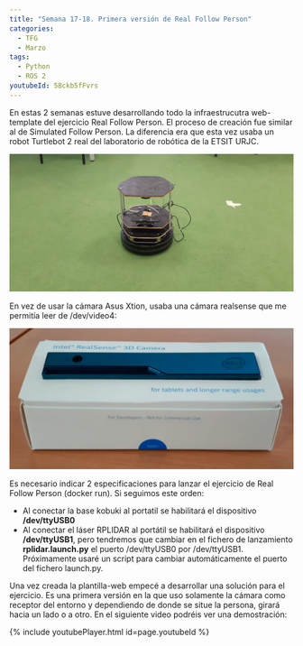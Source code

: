 ```yaml
---
title: "Semana 17-18. Primera versión de Real Follow Person"
categories:
  - TFG
  - Marzo
tags:
  - Python
  - ROS 2
youtubeId: 58ckb5fFvrs
---
```


En estas 2 semanas estuve desarrollando todo la infraestrucutra web-template del ejercicio Real Follow Person. El proceso de creación fue similar al de Simulated Follow Person. La diferencia era que esta vez usaba un robot Turtlebot 2 real del laboratorio de robótica de la ETSIT URJC.

![](https://raw.githubusercontent.com/RoboticsLabURJC/2021-tfg-carlos-caminero/main/docs/images/real_turtlebot2.jpg)

En vez de usar la cámara Asus Xtion, usaba una cámara realsense que me permitía leer de /dev/video4:

![](https://raw.githubusercontent.com/RoboticsLabURJC/2021-tfg-carlos-caminero/main/docs/images/intel_realsense.png)

Es necesario indicar 2 especificaciones para lanzar el ejercicio de Real Follow Person (docker run). Si seguimos este orden:
* Al conectar la base kobuki al portatil se habilitará el dispositivo **/dev/ttyUSB0**
* Al conectar el láser RPLIDAR al portátil se habilitará el dispositivo **/dev/ttyUSB1**, pero tendremos que cambiar en el fichero de lanzamiento **rplidar.launch.py** el puerto /dev/ttyUSB0 por /dev/ttyUSB1. Próximamente usaré un script para cambiar automáticamente el puerto del fichero launch.py.

Una vez creada la plantilla-web empecé a desarrollar una solución para el ejercicio. Es una primera versión en la que uso solamente la cámara como receptor del entorno y dependiendo de donde se situe la persona, girará hacia un lado o a otro. En el siguiente video podréis ver una demostración:

{% include youtubePlayer.html id=page.youtubeId %}
